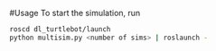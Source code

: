 #Usage
To start the simulation, run
```sh
roscd dl_turtlebot/launch
python multisim.py <number of sims> | roslaunch -
```
